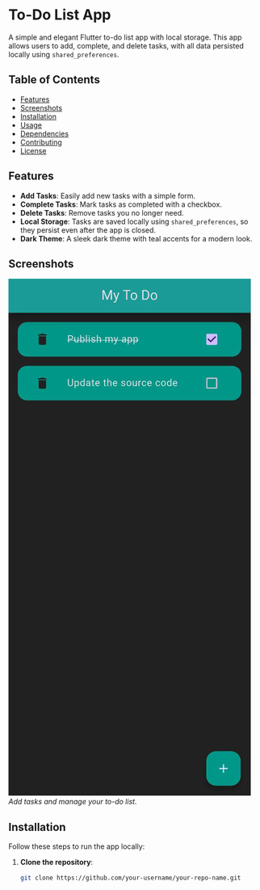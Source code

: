 # To-Do List App

A simple and elegant Flutter to-do list app with local storage. This app allows users to add, complete, and delete tasks, with all data persisted locally using `shared_preferences`.

## Table of Contents
- [Features](#features)
- [Screenshots](#screenshots)
- [Installation](#installation)
- [Usage](#usage)
- [Dependencies](#dependencies)
- [Contributing](#contributing)
- [License](#license)

## Features
- **Add Tasks**: Easily add new tasks with a simple form.
- **Complete Tasks**: Mark tasks as completed with a checkbox.
- **Delete Tasks**: Remove tasks you no longer need.
- **Local Storage**: Tasks are saved locally using `shared_preferences`, so they persist even after the app is closed.
- **Dark Theme**: A sleek dark theme with teal accents for a modern look.

## Screenshots
![Home Screen](screenshots/home.png)  
*Add tasks and manage your to-do list.*

## Installation
Follow these steps to run the app locally:

1. **Clone the repository**:
   ```bash
   git clone https://github.com/your-username/your-repo-name.git